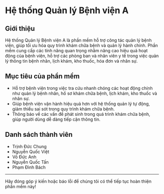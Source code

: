 # Hệ thống Quản lý Bệnh viện A

## Giới thiệu
Hệ thống Quản lý Bệnh viện A là phần mềm hỗ trợ công tác quản lý bệnh viện, giúp tối ưu hóa quy trình khám chữa bệnh và quản lý hành chính. Phần mềm cung cấp các tính năng quan trọng nhằm nâng cao hiệu quả hoạt động của bệnh viện, hỗ trợ các phòng ban và nhân viên y tế trong việc quản lý thông tin bệnh nhân, lịch khám, kho thuốc, hóa đơn và nhân sự.

## Mục tiêu của phần mềm
- Hỗ trợ bệnh viện trong việc tra cứu nhanh chóng các hoạt động chính như quản lý bệnh nhân, hồ sơ khám chữa bệnh, lịch khám, kho thuốc và nhân sự.
- Giúp bệnh viện vận hành hiệu quả hơn với hệ thống quản lý tự động, giảm thiểu sai sót trong quy trình khám chữa bệnh.
- Thông báo về các vấn đề phát sinh trong quá trình khám chữa bệnh, giúp người dùng dễ dàng tiếp cận thông tin.

## Danh sách thành viên
- Trịnh Đức Chung 
- Nguyễn Quốc Việt 
- Võ Đức Anh 
- Nguyễn Quốc Tấn 
- Phạm Đình Bách 

---
Hãy đóng góp ý kiến hoặc báo lỗi để chúng tôi có thể tiếp tục hoàn thiện phần mềm này!

